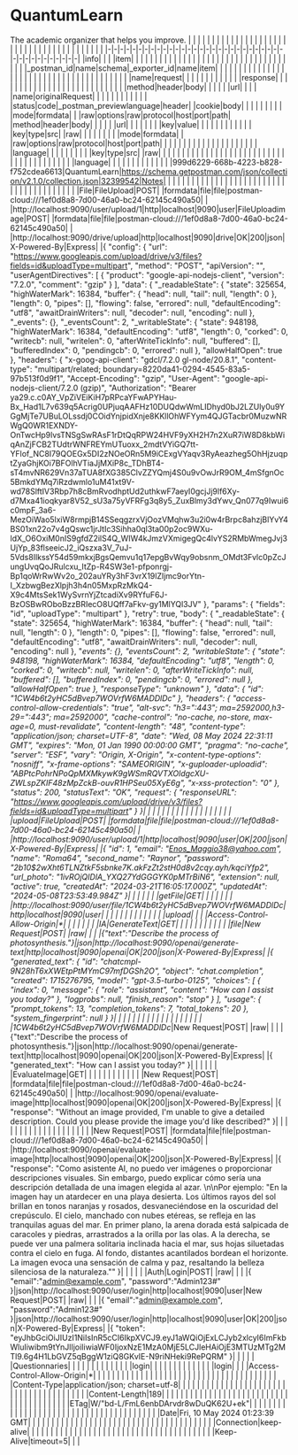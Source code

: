 # QuantumLearn
The academic organizer that helps you improve.
| | | | | | | | | | | | | | | | | | | | | | | | | | | | | | | | | | | | | | | | |
|-|-|-|-|-|-|-|-|-|-|-|-|-|-|-|-|-|-|-|-|-|-|-|-|-|-|-|-|-|-|-|-|-|-|-|-|-|-|-|-|
|info| | | |item| | | | | | | | | | | | | | | | | | | | | | | | | | | | | | | | | | | |
|_postman_id|name|schema|_exporter_id|name|item| | | | | | | | | | | | | | | | | | | | | | | | | | | | | | | | | | |
| | | | | |name|request| | | | | | | | | | | | |response| | | | | | | | | | | | | | | | | | | | |
| | | | | | |method|header|body| | | | | |url| | | | |name|originalRequest| | | | | | | | | | | | |status|code|_postman_previewlanguage|header| |cookie|body|
| | | | | | | | |mode|formdata| | |raw|options|raw|protocol|host|port|path| |method|header|body| | | | | |url| | | | | | | |key|value| | |
| | | | | | | | | |key|type|src| |raw| | | | | | | | |mode|formdata| | |raw|options|raw|protocol|host|port|path| | | | | | | |
| | | | | | | | | | | | | |language| | | | | | | | | |key|type|src| |raw| | | | | | | | | | | | |
| | | | | | | | | | | | | | | | | | | | | | | | | | | |language| | | | | | | | | | | | |
|999d6229-668b-4223-b828-f752cdea6613|QuantumLearn|https://schema.getpostman.com/json/collection/v2.1.0/collection.json|32399542|Notes| | | | | | | | | | | | | | | | | | | | | | | | | | | | | | | | | | | |
| | | | |File|FileUpload|POST| |formdata|file|file|postman-cloud:///1ef0d8a8-7d00-46a0-bc24-62145c490a50| | |http://localhost:9090/user/upload/1|http|localhost|9090|user|FileUploadimage|POST| |formdata|file|file|postman-cloud:///1ef0d8a8-7d00-46a0-bc24-62145c490a50| | |http://localhost:9090/drive/upload|http|localhost|9090|drive|OK|200|json|X-Powered-By|Express| |{     "config": {         "url": "https://www.googleapis.com/upload/drive/v3/files?fields=id&uploadType=multipart",         "method": "POST",         "apiVersion": "",         "userAgentDirectives": [             {                 "product": "google-api-nodejs-client",                 "version": "7.2.0",                 "comment": "gzip"             }         ],         "data": {             "_readableState": {                 "state": 325654,                 "highWaterMark": 16384,                 "buffer": {                     "head": null,                     "tail": null,                     "length": 0                 },                 "length": 0,                 "pipes": [],                 "flowing": false,                 "errored": null,                 "defaultEncoding": "utf8",                 "awaitDrainWriters": null,                 "decoder": null,                 "encoding": null             },             "_events": {},             "_eventsCount": 2,             "_writableState": {                 "state": 948198,                 "highWaterMark": 16384,                 "defaultEncoding": "utf8",                 "length": 0,                 "corked": 0,                 "writecb": null,                 "writelen": 0,                 "afterWriteTickInfo": null,                 "buffered": [],                 "bufferedIndex": 0,                 "pendingcb": 0,                 "errored": null             },             "allowHalfOpen": true         },         "headers": {             "x-goog-api-client": "gdcl/7.2.0 gl-node/20.8.1",             "content-type": "multipart/related; boundary=8220da41-0294-4545-83a5-97b513f0d9f1",             "Accept-Encoding": "gzip",             "User-Agent": "google-api-nodejs-client/7.2.0 (gzip)",             "Authorization": "Bearer ya29.c.c0AY_VpZiVEiKiH7pRPcaYFwAPYHau-Bx_Had1L7v639q5Acrig0UPjuqAAFHz10DUQdwWmLIDhyd0bJ2LZUly0u9YGgMjTe7UBuLOLssdj0COidYnjpidXnje8KKllOhWFYym4QJGTacbr0MuzwNRWgQ0WR1EXNDY-OnTwcHp9lvsTNSgSwRAsF1rDtQqRPW24HVF9yXH2H7n2XuR7iW8D8kbWiqAnZjFCB2TUdtrWNFREYmUTuoxx_2mdtVYiGQ7tt-YFlof_NC8I79QOEGx5DI2zNOeORn5M9iCExgVYaqv3RyAeazheg5OhHjzuqptZyaGhjKOi7BFOlhVTiaJjMXiP8c_TDhBT4-sT4mvNR629Vn37aTUA8fXG385ClvZZYQmj4S0u9vOwJrR9OM_4mSfgnOc5BmkdYMq7iRzdwmlo1uM41xt9V-wd78SlftIV3Rbp7h8cBmRvodhptUd2uthkwF7aeyI0gcjJj9lf6Xy-d7Mxa41ioqkyar8V52_sU3a75yVFRFg3q8y5_ZuxBlmy3dYwv_Qn077q9Iwui6c0mpF_3a6-MezOiWao5lxiW8rmpjB14SSeqgzrxVjOozVMqhw3u2i0w4rBrpc8ahzjBlYvY4BS01xn22o7v4gQswc1jrJtIc3Sihha0ql3ta00p2oc9WXu-ldX_O6OxiM0nIS9gfdZ2ilS4Q_WIW4kJmzVXmigegQc4lvYS2RMbWmegJvj3UjYp_83flseeicJ2_iQszxa3V_7uJ-5Vds8IlkssY54d59mkxjBgsQemvu1q17epgBvWqy9obsnm_OMdt3Fvlc0pZcJungUvqQoJRulcxu_ItZp-R4SW3e1-pfponrgj-Bp1qoWrRwWv2o_202auYRy3hF3vrX19lZIjmc9orYtn-I_XzbwgBezXlpjh3h4n05MxpRzMkQ4-X9c4MtsSek1WySvrnYjZtcadiXv9RYfuF6J-BzOSBwROboBzzBRIecO8UQff7aFkv-gy1MlYQl3JV"         },         "params": {             "fields": "id",             "uploadType": "multipart"         },         "retry": true,         "body": {             "_readableState": {                 "state": 325654,                 "highWaterMark": 16384,                 "buffer": {                     "head": null,                     "tail": null,                     "length": 0                 },                 "length": 0,                 "pipes": [],                 "flowing": false,                 "errored": null,                 "defaultEncoding": "utf8",                 "awaitDrainWriters": null,                 "decoder": null,                 "encoding": null             },             "_events": {},             "_eventsCount": 2,             "_writableState": {                 "state": 948198,                 "highWaterMark": 16384,                 "defaultEncoding": "utf8",                 "length": 0,                 "corked": 0,                 "writecb": null,                 "writelen": 0,                 "afterWriteTickInfo": null,                 "buffered": [],                 "bufferedIndex": 0,                 "pendingcb": 0,                 "errored": null             },             "allowHalfOpen": true         },         "responseType": "unknown"     },     "data": {         "id": "1CW4b6t2yHC5dBvep7WOVrfW6MADDlDc_"     },     "headers": {         "access-control-allow-credentials": "true",         "alt-svc": "h3=\":443\"; ma=2592000,h3-29=\":443\"; ma=2592000",         "cache-control": "no-cache, no-store, max-age=0, must-revalidate",         "content-length": "48",         "content-type": "application/json; charset=UTF-8",         "date": "Wed, 08 May 2024 22:31:11 GMT",         "expires": "Mon, 01 Jan 1990 00:00:00 GMT",         "pragma": "no-cache",         "server": "ESF",         "vary": "Origin, X-Origin",         "x-content-type-options": "nosniff",         "x-frame-options": "SAMEORIGIN",         "x-guploader-uploadid": "ABPtcPohrNPoQpMXMkywK9gWSmRQVTXOldgcXU-ZWLspZKIF48zMpZckB-ouvR1HPSeu05XyE6g",         "x-xss-protection": "0"     },     "status": 200,     "statusText": "OK",     "request": {         "responseURL": "https://www.googleapis.com/upload/drive/v3/files?fields=id&uploadType=multipart"     } }|
| | | | | | | | | | | | | | | | | | |upload|FileUpload|POST| |formdata|file|file|postman-cloud:///1ef0d8a8-7d00-46a0-bc24-62145c490a50| | |http://localhost:9090/user/upload/1|http|localhost|9090|user|OK|200|json|X-Powered-By|Express| |{     "id": 1,     "email": "Enos_Maggio38@yahoo.com",     "name": "Roma64",     "second_name": "Raynor",     "password": "$2b$10$2wXht6TLNZtkF5sbnke7K.akFzZt2stH0d8v2cqy.ayh/kqciYfp2",     "url_photo": "1ivROjQIDlA_YXQ27YdGGGYK0pMTrBiN6",     "extension": null,     "active": true,     "createdAt": "2024-03-21T16:05:17.000Z",     "updatedAt": "2024-05-08T23:53:49.984Z" }|
| | | | | |getFile|GET| | | | | | | |http://localhost:9090/user/file/1CW4b6t2yHC5dBvep7WOVrfW6MADDlDc_|http|localhost|9090|user| | | | | | | | | | | | | |upload| | | |Access-Control-Allow-Origin|*| | |
| | | | |IA|GenerateText|GET| | | | | | | | | | | |file|New Request|POST| |raw| | | |{"text":"Describe the process of photosynthesis."}|json|http://localhost:9090/openai/generate-text|http|localhost|9090|openai|OK|200|json|X-Powered-By|Express| |{     "generated_text": {         "id": "chatcmpl-9N28hT6xXWEtpPtMYmC97mfDGSh2O",         "object": "chat.completion",         "created": 1715276795,         "model": "gpt-3.5-turbo-0125",         "choices": [             {                 "index": 0,                 "message": {                     "role": "assistant",                     "content": "How can I assist you today?"                 },                 "logprobs": null,                 "finish_reason": "stop"             }         ],         "usage": {             "prompt_tokens": 13,             "completion_tokens": 7,             "total_tokens": 20         },         "system_fingerprint": null     } }|
| | | | | | | | | | | | | | | | | | |1CW4b6t2yHC5dBvep7WOVrfW6MADDlDc_|New Request|POST| |raw| | | |{"text":"Describe the process of photosynthesis."}|json|http://localhost:9090/openai/generate-text|http|localhost|9090|openai|OK|200|json|X-Powered-By|Express| |{     "generated_text": "How can I assist you today?" }|
| | | | | |EvaluateImage|GET| | | | | | | | | | | | |New Request|POST| |formdata|file|file|postman-cloud:///1ef0d8a8-7d00-46a0-bc24-62145c490a50| | |http://localhost:9090/openai/evaluate-image|http|localhost|9090|openai|OK|200|json|X-Powered-By|Express| |{     "response": "Without an image provided, I'm unable to give a detailed description. Could you please provide the image you'd like described?" }|
| | | | | | | | | | | | | | | | | | | |New Request|POST| |formdata|file|file|postman-cloud:///1ef0d8a8-7d00-46a0-bc24-62145c490a50| | |http://localhost:9090/openai/evaluate-image|http|localhost|9090|openai|OK|200|json|X-Powered-By|Express| |{     "response": "Como asistente AI, no puedo ver imágenes o proporcionar descripciones visuales. Sin embargo, puedo explicar cómo sería una descripción detallada de una imagen elegida al azar. \n\nPor ejemplo: \"En la imagen hay un atardecer en una playa desierta. Los últimos rayos del sol brillan en tonos naranjas y rosados, desvaneciéndose en la oscuridad del crepúsculo. El cielo, manchado con nubes etéreas, se refleja en las tranquilas aguas del mar. En primer plano, la arena dorada está salpicada de caracoles y piedras, arrastrados a la orilla por las olas. A la derecha, se puede ver una palmera solitaria inclinada hacia el mar, sus hojas siluetadas contra el cielo en fuga. Al fondo, distantes acantilados bordean el horizonte. La imagen evoca una sensación de calma y paz, resaltando la belleza silenciosa de la naturaleza.\"" }|
| | | | |Auth|Login|POST| |raw| | | |{     "email":"admin@example.com",     "password":"Admin123#" }|json|http://localhost:9090/user/login|http|localhost|9090|user|New Request|POST| |raw| | | |{     "email":"admin@example.com",     "password":"Admin123#" }|json|http://localhost:9090/user/login|http|localhost|9090|user|OK|200|json|X-Powered-By|Express| |{     "token": "eyJhbGciOiJIUzI1NiIsInR5cCI6IkpXVCJ9.eyJ1aWQiOjExLCJyb2xlcyI6ImFkbWluIiwibm9tYnJlIjoiIiwiaWF0IjoxNzE1MzA0MjE5LCJleHAiOjE3MTUzMTg2MTl9.6g4H1LbGVZ5qBggW1ziQ8GKvIE-N9riNHeki9RePQRM" }|
| | | | |Questionnaries| | | | | | | | | | | | | |login| | | | | | | | | | | | | |login| | | |Access-Control-Allow-Origin|*| | |
| | | | | | | | | | | | | | | | | | | | | | | | | | | | | | | | | | | | |Content-Type|application/json; charset=utf-8| | |
| | | | | | | | | | | | | | | | | | | | | | | | | | | | | | | | | | | | |Content-Length|189| | |
| | | | | | | | | | | | | | | | | | | | | | | | | | | | | | | | | | | | |ETag|W/"bd-L/FmL6enbDArvdr8wDuQK62U+ek"| | |
| | | | | | | | | | | | | | | | | | | | | | | | | | | | | | | | | | | | |Date|Fri, 10 May 2024 01:23:39 GMT| | |
| | | | | | | | | | | | | | | | | | | | | | | | | | | | | | | | | | | | |Connection|keep-alive| | |
| | | | | | | | | | | | | | | | | | | | | | | | | | | | | | | | | | | | |Keep-Alive|timeout=5| | |
